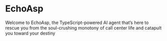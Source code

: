 # EchoAsp
Welcome to EchoAsp, the TypeScript-powered AI agent that’s here to rescue you from the soul-crushing monotony of call center life and catapult you toward your destiny
